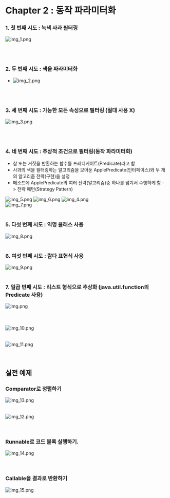 # Chapter 2 : 동작 파라미터화
### 1. 첫 번째 시도 : 녹색 사과 필터링
  ![img_1.png](../image/img.png)

<br/><br/>

### 2. 두 번째 시도 : 색을 파라미터화
- ![img_2.png](../image/img_2.png)

<br/><br/>

### 3. 세 번째 시도 : 가능한 모든 속성으로 필터링 (절대 사용 X)
![img_3.png](../image/img_3.png)

<br/><br/>

### 4. 네 번째 시도 : 추상적 조건으로 필터링(동작 파라미터화)
  - 참 또는 거짓을 반환하는 함수를 프레디케이트(Predicate)라고 함
  - 사과의 색을 필터링하는 알고리즘을 모아둔 ApplePredicate(인터페이스)와 두 개의 알고리즘 전략(구현)을 설정
  - 메소드에 ApplePredicate의 여러 전략(알고리즘)중 하나를 넘겨서 수행하게 함 -> 전략 패턴(Strategy Pattern)

  ![img_5.png](../image/img_5.png)
![img_6.png](../image/img_6.png)
![img_4.png](../image/img_4.png)
  <br/>
![img_7.png](../image/img_7.png)
<br/><br/>

### 5. 다섯 번째 시도 : 익명 클래스 사용
![img_8.png](../image/img_8.png)
<br/><br/>

### 6. 여섯 번째 시도 : 람다 표현식 사용
![img_9.png](../image/img_9.png)
<br/><br/>

### 7. 일곱 번째 시도 : 리스트 형식으로 추상화 (java.util.function의 Predicate 사용)
![img.png](../image/img.png)
<br/><br/><br/><br/>
![img_10.png](../image/img_10.png)
<br/><br/><br/>
![img_11.png](../image/img_11.png)
<br/><br/><br/>

## 실전 예제
### Comparator로 정렬하기
![img_13.png](../image/img_13.png)
<br/><br/><br/>
![img_12.png](../image/img_12.png)
<br/><br/><br/>
### Runnable로 코드 블록 실행하기.
![img_14.png](../image/img_14.png)
<br/><br/><br/>
### Callable을 결과로 반환하기
![img_15.png](../image/img_15.png)
<br/><br/><br/>